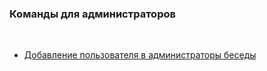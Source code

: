### **Команды для администраторов**
<br>

- [Добавление пользователя в администраторы беседы](list/giveadmin.md)
